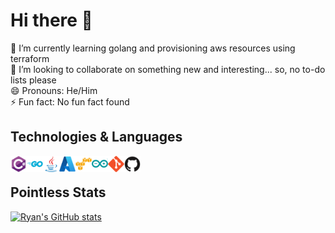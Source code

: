 # Hi there 👋

🌱 I’m currently learning golang and provisioning aws resources using terraform </br>
👯 I’m looking to collaborate on something new and interesting... so, no to-do lists please </br>
😄 Pronouns: He/Him </br>
⚡ Fun fact: No fun fact found

## Technologies & Languages

<img align="left" alt="c-sharp" width="26px" src="https://raw.githubusercontent.com/devicons/devicon/master/icons/csharp/csharp-original.svg" />
<img align="left" alt="golang" width="26px" src="https://raw.githubusercontent.com/devicons/devicon/master/icons/go/go-original-wordmark.svg" />
<img align="left" alt="golang" width="26px" src="https://raw.githubusercontent.com/devicons/devicon/master/icons/java/java-original.svg" />
<img align="left" alt="azure" width="26px" src="https://raw.githubusercontent.com/devicons/devicon/master/icons/azure/azure-original.svg" />
<img align="left" alt="aws" width="26px" src="https://raw.githubusercontent.com/devicons/devicon/master/icons/amazonwebservices/amazonwebservices-original.svg" />
<img align="left" alt="arduino" width="26px" src="https://raw.githubusercontent.com/devicons/devicon/master/icons/arduino/arduino-original.svg" />
<img align="left" alt="git" width="26px" src="https://raw.githubusercontent.com/devicons/devicon/master/icons/git/git-original.svg" />
<img align="left" alt="github" width="26px" src="https://raw.githubusercontent.com/devicons/devicon/master/icons/github/github-original.svg" />

</br>

## Pointless Stats

[![Ryan's GitHub stats](https://github-readme-stats.vercel.app/api?username=ryanshoobert&show_icons=true&theme=tokyonight)](https://github.com/anuraghazra/github-readme-stats)
